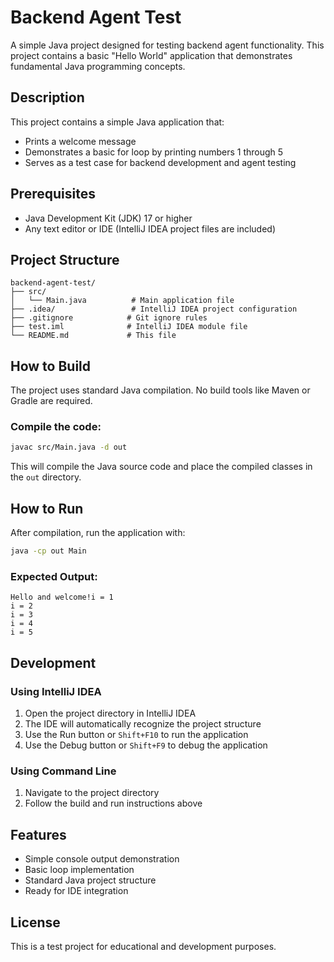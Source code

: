# Backend Agent Test

A simple Java project designed for testing backend agent functionality. This project contains a basic "Hello World" application that demonstrates fundamental Java programming concepts.

## Description

This project contains a simple Java application that:
- Prints a welcome message
- Demonstrates a basic for loop by printing numbers 1 through 5
- Serves as a test case for backend development and agent testing

## Prerequisites

- Java Development Kit (JDK) 17 or higher
- Any text editor or IDE (IntelliJ IDEA project files are included)

## Project Structure

```
backend-agent-test/
├── src/
│   └── Main.java          # Main application file
├── .idea/                 # IntelliJ IDEA project configuration
├── .gitignore            # Git ignore rules
├── test.iml              # IntelliJ IDEA module file
└── README.md             # This file
```

## How to Build

The project uses standard Java compilation. No build tools like Maven or Gradle are required.

### Compile the code:
```bash
javac src/Main.java -d out
```

This will compile the Java source code and place the compiled classes in the `out` directory.

## How to Run

After compilation, run the application with:

```bash
java -cp out Main
```

### Expected Output:
```
Hello and welcome!i = 1
i = 2
i = 3
i = 4
i = 5
```

## Development

### Using IntelliJ IDEA
1. Open the project directory in IntelliJ IDEA
2. The IDE will automatically recognize the project structure
3. Use the Run button or `Shift+F10` to run the application
4. Use the Debug button or `Shift+F9` to debug the application

### Using Command Line
1. Navigate to the project directory
2. Follow the build and run instructions above

## Features

- Simple console output demonstration
- Basic loop implementation
- Standard Java project structure
- Ready for IDE integration

## License

This is a test project for educational and development purposes.